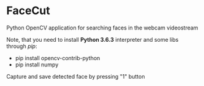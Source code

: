 # FaceCut
Python OpenCV application for searching faces in the webcam videostream

Note, that you need to install **Python 3.6.3** interpreter and some libs through *pip*:
- pip install opencv-contrib-python
- pip install numpy

Capture and save detected face by pressing "1" button

